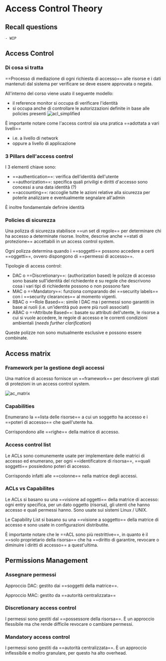 # Access Control Theory

## Recall questions
    - WIP

## Access Control

### Di cosa si tratta

==Processo di mediazione di ogni richiesta di accesso== alle risorse e i dati mantenuti dal sistema per verificare se deve essere approvata o negata.

All'interno del corso viene usato il seguente modello:
- il reference monitor si occupa di verificare l'identità
- si occupa anche di controllare le autorizzazioni definite in base alle policies presenti
![acl_simplified](./static/acl_simplified.png)

È importante notare come l'access control sia una pratica ==adottata a vari livelli==
- i.e. a livello di network 
- oppure a livello di applicazione  

### 3 Pillars dell'access control

I 3 elementi chiave sono:
- ==authentication==: verifica dell'identità dell'utente
- ==authorization==: specifica quali priviligi e diritti d'accesso sono concessi a una data identità (?)
- ==accounting==: raccoglie tutte le azioni relative alla sicurezza per poterle analizzare e eventualmente segnalare all'admin

È inoltre fondamentale definire identità

### Policies di sicurezza

Una polizza di sicurezza stabilisce ==un set di regole== per determinare chi ha accesso a determinate risorse.
Inoltre, descrive anche ==stati di protezione== accettabili in un access control system.  

Ogni polizza determina quando i ==soggetti== possono accedere a certi ==oggetti==, ovvero dispongono di 
==permessi di accesso==.

Tipologie di access control:
- DAC o ==Discretionary==: (authorization based) le polizze di accesso sono basate sull'identità del richiedente e su regole che descrivono cosa i vari tipi di richiedente possono o non possono fare
- MAC o ==Mandatory==: funziona comparando dei ==security labels== con i ==security clearances== al momento vigenti.
- RBAC o ==Role Based==: simile l DAC ma i permessi sono garantiti in base ai ruoli (i.e. un'identità può avere più ruoli associati)
- ABAC o ==Attribute Based==: basate su attributi dell'utente, le risorse a cui si vuole accedere, le regole di accesso e le correnti condizioni ambientali (*needs further clarification*)

Queste polizze non sono mutualmente esclusive e possono essere combinate.

## Access matrix

### Framework per la gestione degli accessi

Una matrice di accesso fornisce un ==framework== per descrivere gli stati di protezioni in un access control system. 

![ac_matrix](./static/ac_matrix.png)

### Capabilities

Enumerano la ==lista delle risorse== a cui un soggetto ha accesso e i ==poteri di accesso== che quell'utente ha.

Corrispondono alle ==righe== della matrice di accesso. 

### Access control list

Le ACLs sono comunemente usate per implementare delle matrici di accesso ed enumerano, per ogni ==identificatore di risorsa==, ==quali soggetti== possiedono poteri di accesso.

Corrispondo infatti alle ==colonne== nella matrice degli accessi.

### ACLs vs Capabilites

Le ACLs si basano su una ==visione ad oggetti== della matrice di accesso: ogni entry specifica, per un dato oggetto (risorsa), gli utenti che hanno accesso e quali permessi hanno.
Sono usate sui sistemi Linux / UNIX.

Le Capability List si basano su una ==visione a soggetto== della matrice di accesso e sono usate in configurazioni distributite.

È importante notare che le ==ACL sono più restrittive==, in quanto è il ==solo proprietario della risorsa== che ha ==diritto di garantire, revocare o diminuire i diritti di accesso== a quest'ultima.

## Permissions Management

### Assegnare permessi

Approccio DAC: gestito dai ==soggetti della matrice==.

Approccio MAC: gestito da ==autorità centralizzata==

### Discretionary access control

I permessi sono gestiti dal ==possessore della risorsa==. È un approccio flessibile ma che rende difficile revocare o cambiare permessi. 

### Mandatory access control

I permessi sono gestiti da ==autorità centralizzata==. È un approccio inflessibile e moltro granulare, per questo ha alto overhead.
